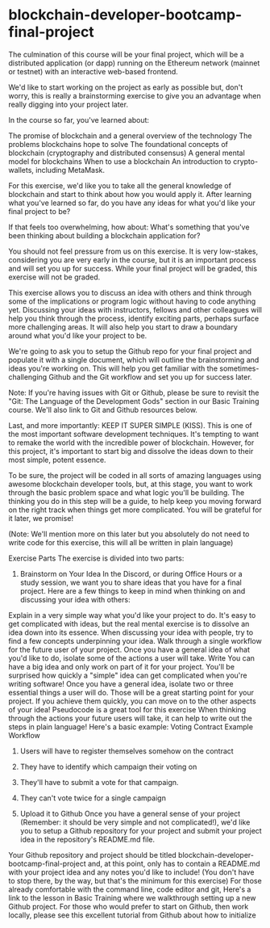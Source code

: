 # blockchain-developer-bootcamp-final-project




The culmination of this course will be your final project, which will be a distributed application (or dapp) running on the Ethereum network (mainnet or testnet) with an interactive web-based frontend.

We'd like to start working on the project as early as possible but, don't worry, this is really a brainstorming exercise to give you an advantage when really digging into your project later.

In the course so far, you've learned about: 

The promise of blockchain and a general overview of the technology 
The problems blockchains hope to solve 
The foundational concepts of blockchain (cryptography and distributed consensus)
A general mental model for blockchains 
When to use a blockchain 
An introduction to crypto-wallets, including MetaMask.
 
For this exercise, we'd like you to take all the general knowledge of blockchain and start to think about how you would apply it. After learning what you've learned so far, do you have any ideas for what you'd like your final project to be? 


If that feels too overwhelming, how about: What's something that you've been thinking about building a blockchain application for? 


You should not feel pressure from us on this exercise. It is very low-stakes, considering you are very early in the course, but it is an important process and will set you up for success. While your final project will be graded, this exercise will not be graded. 


This exercise allows you to discuss an idea with others and think through some of the implications or program logic without having to code anything yet. Discussing your ideas with instructors, fellows and other colleagues will help you think through the process, identify exciting parts, perhaps surface more challenging areas. It will also help you start to draw a boundary around what you'd like your project to be.  


We're going to ask you to setup the Github repo for your final project and populate it with a single document, which will outline the brainstorming and ideas you're working on. This will help you get familiar with the sometimes-challenging Github and the Git workflow and set you up for success later.


Note: If you're having issues with Git or Github, please be sure to revisit the "Git: The Language of the Development Gods" section in our Basic Training course. We'll also link to Git and Github resources below.


Last, and more importantly: KEEP IT SUPER SIMPLE (KISS). This is one of the most important software development techniques. It's tempting to want to remake the world with the incredible power of blockchain. However, for this project, it's important to start big and dissolve the ideas down to their most simple, potent essence.


To be sure, the project will be coded in all sorts of amazing languages using awesome blockchain developer tools, but, at this stage, you want to work through the basic problem space and what logic you'll be building. The thinking you do in this step will be a guide, to help keep you moving forward on the right track when things get more complicated. You will be grateful for it later, we promise!


(Note: We'll mention more on this later but you absolutely do not need to write code for this exercise, this will all be written in plain language)

Exercise Parts
The exercise is divided into two parts:
1. Brainstorm on Your Idea In the Discord, or during Office Hours or a study session, we want you to share ideas that you have for a final project. Here are a few things to keep in mind when thinking on and discussing your idea with others:

Explain in a very simple way what you'd like your project to do. It's easy to get complicated with ideas, but the real mental exercise is to dissolve an idea down into its essence. When discussing your idea with people, try to find a few concepts underpinning your idea.
Walk through a single workflow for the future user of your project. Once you have a general idea of what you'd like to do, isolate some of the actions a user will take. Write
You can have a big idea and only work on part of it for your project. You'll be surprised how quickly a "simple" idea can get complicated when you're writing software! Once you have a general idea, isolate two or three essential things a user will do. Those will be a great starting point for your project. If you achieve them quickly, you can move on to the other aspects of your idea!
Pseudocode is a great tool for this exercise When thinking through the actions your future users will take, it can help to write out the steps in plain language! Here's a basic example:
Voting Contract Example Workflow

1. Users will have to register themselves somehow on the contract

2. They have to identify which campaign their voting on

3. They'll have to submit a vote for that campaign.

4. They can't vote twice for a single campaign 

2. Upload it to Github Once you have a general sense of your project (Remember: it should be very simple and not complicated!), we'd like you to setup a Github repository for your project and submit your project idea in the repository's README.md file. 

Your Github repository and project should be titled blockchain-developer-bootcamp-final-project and, at this point, only has to contain a README.md with your project idea and any notes you'd like to include! (You don't have to stop there, by the way, but that's the minimum for this exercise)
For those already comfortable with the command line, code editor and git, Here's a link to the lesson in Basic Training where we walkthrough setting up a new Github project. 
For those who would prefer to start on Github, then work locally, please see this excellent tutorial from Github about how to initialize